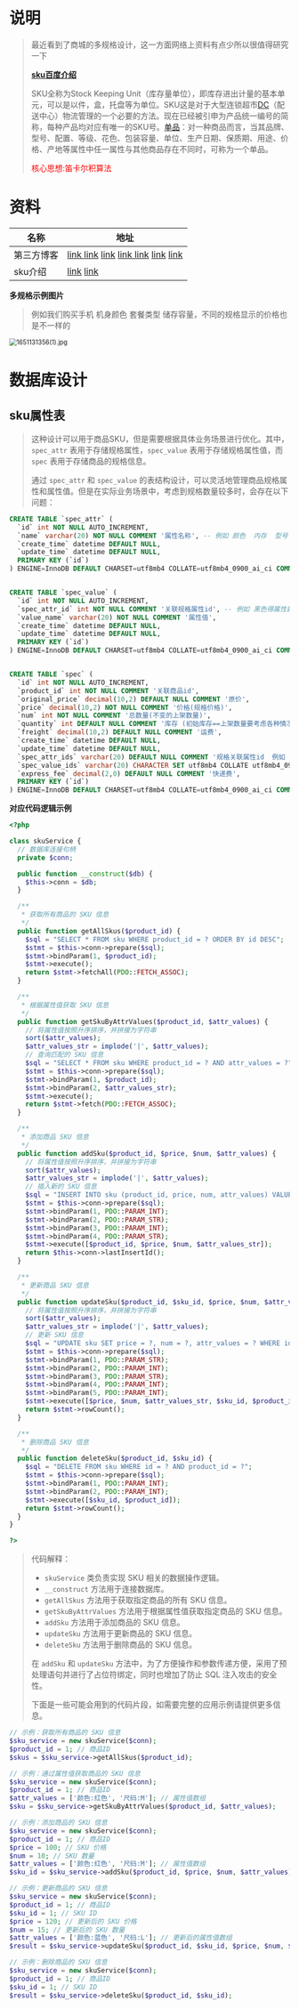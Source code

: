 #  说明

> 最近看到了商城的多规格设计，这一方面网络上资料有点少所以很值得研究一下
>
> [**sku百度介绍**](https://baike.baidu.com/item/%E6%9C%80%E5%B0%8F%E5%AD%98%E8%B4%A7%E5%8D%95%E4%BD%8D/892217?fromtitle=SKU&fromid=5016808&fr=aladdin)
>
> SKU全称为Stock Keeping Unit（库存量单位），即库存进出计量的基本单元，可以是以件，盒，托盘等为单位。SKU这是对于大型连锁超市[DC](https://baike.baidu.com/item/DC/2264095)（配送中心）物流管理的一个必要的方法。现在已经被引申为产品统一编号的简称，每种产品均对应有唯一的SKU号。[单品](https://baike.baidu.com/item/单品/4841569)：对一种商品而言，当其品牌、型号、配置、等级、花色、包装容量、单位、生产日期、保质期、用途、价格、产地等属性中任一属性与其他商品存在不同时，可称为一个单品。
>
> <font color='red'>核心思想:笛卡尔积算法</font>

# 资料

| 名称       | 地址                                                         |
| ---------- | ------------------------------------------------------------ |
| 第三方博客 | [link ](https://segmentfault.com/q/1010000005347571/a-1020000005347916) [link](https://www.kancloud.cn/xiak/php-node/248550) [link](https://cloud.tencent.com/developer/article/1464655) [link ](https://zhuanlan.zhihu.com/p/138756697) [link](https://www.zongscan.com/demo333/96065.html) [link](https://www.bbsmax.com/A/amd0baOjJg/)  [link](https://learnku.com/articles/63323) |
| sku介绍    | [link](https://baike.baidu.com/item/%E6%9C%80%E5%B0%8F%E5%AD%98%E8%B4%A7%E5%8D%95%E4%BD%8D/892217?fromtitle=SKU&fromid=5016808&fr=aladdin) [link](https://wenku.baidu.com/view/2fadb6062c60ddccda38376baf1ffc4fff47e273.html) |

**多规格示例图片**

> 例如我们购买手机  机身颜色 套餐类型 储存容量，不同的规格显示的价格也是不一样的

<img src="https://yaoliuyang-blog-images.oss-cn-beijing.aliyuncs.com/blogImages/Zu5hepCGFmWktDK.png" alt="1651131356(1).jpg" style="zoom: 80%;" />

# **数据库设计**

## sku属性表

>这种设计可以用于商品SKU，但是需要根据具体业务场景进行优化。其中，`spec_attr` 表用于存储规格属性，`spec_value` 表用于存储规格属性值，而 `spec` 表用于存储商品的规格信息。
>
>通过 `spec_attr` 和 `spec_value` 的表结构设计，可以灵活地管理商品规格属性和属性值。但是在实际业务场景中，考虑到规格数量较多时，会存在以下问题：
>
>

```sql
CREATE TABLE `spec_attr` (
  `id` int NOT NULL AUTO_INCREMENT,
  `name` varchar(20) NOT NULL COMMENT '属性名称', -- 例如 颜色  内存  型号
  `create_time` datetime DEFAULT NULL,
  `update_time` datetime DEFAULT NULL,
  PRIMARY KEY (`id`)
) ENGINE=InnoDB DEFAULT CHARSET=utf8mb4 COLLATE=utf8mb4_0900_ai_ci COMMENT='规格属性';


CREATE TABLE `spec_value` (
  `id` int NOT NULL AUTO_INCREMENT,
  `spec_attr_id` int NOT NULL COMMENT '关联规格属性id', -- 例如 黑色得属性就是(白色,黑色...),内存(64G,128G...),型号(pro,max...)
  `value_name` varchar(20) NOT NULL COMMENT '属性值',
  `create_time` datetime DEFAULT NULL,
  `update_time` datetime DEFAULT NULL,
  PRIMARY KEY (`id`)
) ENGINE=InnoDB DEFAULT CHARSET=utf8mb4 COLLATE=utf8mb4_0900_ai_ci COMMENT='属性值表';


CREATE TABLE `spec` (
  `id` int NOT NULL AUTO_INCREMENT,
  `product_id` int NOT NULL COMMENT '关联商品id',
  `original_price` decimal(10,2) DEFAULT NULL COMMENT '原价',
  `price` decimal(10,2) NOT NULL COMMENT '价格(规格价格)',
  `num` int NOT NULL COMMENT '总数量(不变的上架数量)',
  `quantity` int DEFAULT NULL COMMENT '库存 (初始库存==上架数量要考虑各种情况的自增自减等)',
  `freight` decimal(10,2) DEFAULT NULL COMMENT '运费',
  `create_time` datetime DEFAULT NULL,
  `update_time` datetime DEFAULT NULL,
  `spec_attr_ids` varchar(20) DEFAULT NULL COMMENT '规格关联属性id  例如 1,2,3',
  `spec_value_ids` varchar(20) CHARACTER SET utf8mb4 COLLATE utf8mb4_0900_ai_ci DEFAULT NULL COMMENT '规格关联属性值ids  “颜色:红色|尺码:M',
  `express_fee` decimal(2,0) DEFAULT NULL COMMENT '快递费',
  PRIMARY KEY (`id`)
) ENGINE=InnoDB DEFAULT CHARSET=utf8mb4 COLLATE=utf8mb4_0900_ai_ci COMMENT='商品sku表';
```

**对应代码逻辑示例**



```php
<?php

class skuService {
  // 数据库连接句柄
  private $conn;

  public function __construct($db) {
    $this->conn = $db;
  }

  /**
   * 获取所有商品的 SKU 信息
   */
  public function getAllSkus($product_id) {
    $sql = "SELECT * FROM sku WHERE product_id = ? ORDER BY id DESC";
    $stmt = $this->conn->prepare($sql);
    $stmt->bindParam(1, $product_id);
    $stmt->execute();
    return $stmt->fetchAll(PDO::FETCH_ASSOC);
  }

  /**
   * 根据属性值获取 SKU 信息
   */
  public function getSkuByAttrValues($product_id, $attr_values) {
    // 将属性值按照升序排序，并拼接为字符串
    sort($attr_values);
    $attr_values_str = implode('|', $attr_values);
    // 查询匹配的 SKU 信息
    $sql = "SELECT * FROM sku WHERE product_id = ? AND attr_values = ?";
    $stmt = $this->conn->prepare($sql);
    $stmt->bindParam(1, $product_id);
    $stmt->bindParam(2, $attr_values_str);
    $stmt->execute();
    return $stmt->fetch(PDO::FETCH_ASSOC);
  }

  /**
   * 添加商品 SKU 信息
   */
  public function addSku($product_id, $price, $num, $attr_values) {
    // 将属性值按照升序排序，并拼接为字符串
    sort($attr_values);
    $attr_values_str = implode('|', $attr_values);
    // 插入新的 SKU 信息
    $sql = "INSERT INTO sku (product_id, price, num, attr_values) VALUES (?, ?, ?, ?)";
    $stmt = $this->conn->prepare($sql);
    $stmt->bindParam(1, PDO::PARAM_INT);
    $stmt->bindParam(2, PDO::PARAM_STR);
    $stmt->bindParam(3, PDO::PARAM_INT);
    $stmt->bindParam(4, PDO::PARAM_STR);
    $stmt->execute([$product_id, $price, $num, $attr_values_str]);
    return $this->conn->lastInsertId();
  }

  /**
   * 更新商品 SKU 信息
   */
  public function updateSku($product_id, $sku_id, $price, $num, $attr_values) {
    // 将属性值按照升序排序，并拼接为字符串
    sort($attr_values);
    $attr_values_str = implode('|', $attr_values);
    // 更新 SKU 信息
    $sql = "UPDATE sku SET price = ?, num = ?, attr_values = ? WHERE id = ? AND product_id = ?";
    $stmt = $this->conn->prepare($sql);
    $stmt->bindParam(1, PDO::PARAM_STR);
    $stmt->bindParam(2, PDO::PARAM_INT);
    $stmt->bindParam(3, PDO::PARAM_STR);
    $stmt->bindParam(4, PDO::PARAM_INT);
    $stmt->bindParam(5, PDO::PARAM_INT);
    $stmt->execute([$price, $num, $attr_values_str, $sku_id, $product_id]);
    return $stmt->rowCount();
  }

  /**
   * 删除商品 SKU 信息
   */
  public function deleteSku($product_id, $sku_id) {
    $sql = "DELETE FROM sku WHERE id = ? AND product_id = ?";
    $stmt = $this->conn->prepare($sql);
    $stmt->bindParam(1, PDO::PARAM_INT);
    $stmt->bindParam(2, PDO::PARAM_INT);
    $stmt->execute([$sku_id, $product_id]);
    return $stmt->rowCount();
  }
}

?>
```

>代码解释：
>
>- `skuService` 类负责实现 SKU 相关的数据操作逻辑。
>- `__construct` 方法用于连接数据库。
>- `getAllSkus` 方法用于获取指定商品的所有 SKU 信息。
>- `getSkuByAttrValues` 方法用于根据属性值获取指定商品的 SKU 信息。
>- `addSku` 方法用于添加商品的 SKU 信息。
>- `updateSku` 方法用于更新商品的 SKU 信息。
>- `deleteSku` 方法用于删除商品的 SKU 信息。
>
>在 `addSku` 和 `updateSku` 方法中，为了方便操作和参数传递方便，采用了预处理语句并进行了占位符绑定，同时也增加了防止 SQL 注入攻击的安全性。
>
>下面是一些可能会用到的代码片段，如需要完整的应用示例请提供更多信息。

```php
// 示例：获取所有商品的 SKU 信息
$sku_service = new skuService($conn);
$product_id = 1; // 商品ID
$skus = $sku_service->getAllSkus($product_id);

// 示例：通过属性值获取商品的 SKU 信息
$sku_service = new skuService($conn);
$product_id = 1; // 商品ID
$attr_values = ['颜色:红色', '尺码:M']; // 属性值数组
$sku = $sku_service->getSkuByAttrValues($product_id, $attr_values);

// 示例：添加商品的 SKU 信息
$sku_service = new skuService($conn);
$product_id = 1; // 商品ID
$price = 100; // SKU 价格
$num = 10; // SKU 数量
$attr_values = ['颜色:红色', '尺码:M']; // 属性值数组
$sku_id = $sku_service->addSku($product_id, $price, $num, $attr_values);

// 示例：更新商品的 SKU 信息
$sku_service = new skuService($conn);
$product_id = 1; // 商品ID
$sku_id = 1; // SKU ID
$price = 120; // 更新后的 SKU 价格
$num = 15; // 更新后的 SKU 数量
$attr_values = ['颜色:蓝色', '尺码:L']; // 更新后的属性值数组
$result = $sku_service->updateSku($product_id, $sku_id, $price, $num, $attr_values);

// 示例：删除商品的 SKU 信息
$sku_service = new skuService($conn);
$product_id = 1; // 商品ID
$sku_id = 1; // SKU ID
$result = $sku_service->deleteSku($product_id, $sku_id);
```

